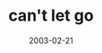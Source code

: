 ---
layout: base.njk
title : 'can&#39;t let go' 
view_title : 'can&#39;t let go' 
year : '2003' 
date : '2003-02-21' 
img_file : '/drawing/cantletgo.png' 
html_file : 'cantletgo' 
next_html : 'getoutofmyhead.html' 
year_order : '43' 
permalink : "title/{{html_file}}.html"
---